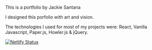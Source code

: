 This is a portfolio by Jackie Santana

I designed this porfolio with art and vision.

The technologies I used for most of my projects were: React, Vanilla Javascript, Paper.js, Howler.js & jQuery.

[![Netlify Status](https://api.netlify.com/api/v1/badges/a312f6ee-b114-40fe-94d7-9827c6a018fa/deploy-status)](https://app.netlify.com/sites/devportfolio2/deploys)
